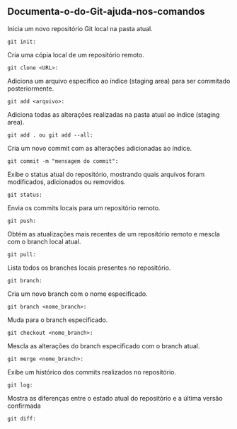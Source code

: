 ## Documenta-o-do-Git-ajuda-nos-comandos

Inicia um novo repositório Git local na pasta atual.
````
git init: 
````
Cria uma cópia local de um repositório remoto.
````
git clone <URL>: 
````
Adiciona um arquivo específico ao índice (staging area) para ser commitado posteriormente.
````
git add <arquivo>: 
````
Adiciona todas as alterações realizadas na pasta atual ao índice (staging area).
````
git add . ou git add --all: 
````
Cria um novo commit com as alterações adicionadas ao índice.
````
git commit -m "mensagem do commit": 
````
Exibe o status atual do repositório, mostrando quais arquivos foram modificados, adicionados ou removidos.
````
git status: 
````
Envia os commits locais para um repositório remoto.
````
git push: 
````
Obtém as atualizações mais recentes de um repositório remoto e mescla com o branch local atual.
````
git pull: 
````
Lista todos os branches locais presentes no repositório.
````
git branch: 
````
Cria um novo branch com o nome especificado.
````
git branch <nome_branch>: 
````
Muda para o branch especificado.
````
git checkout <nome_branch>: 
````
Mescla as alterações do branch especificado com o branch atual.
````
git merge <nome_branch>: 
````
Exibe um histórico dos commits realizados no repositório.
````
git log: 
````
Mostra as diferenças entre o estado atual do repositório e a última versão confirmada
````
git diff: 
````
